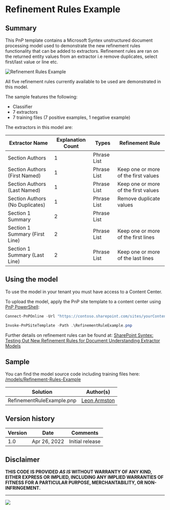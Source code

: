 # Refinement Rules Example

## Summary

This PnP template contains a Microsoft Syntex unstructured document processing model used to demonstrate the new refinement rules functionality that can be added to extractors.
Refinement rules are ran on the returned entity values from an extractor i.e remove duplicates, select first/last value or line etc.

![Refinement Rules Example](assets/training-file-example.png)

All five refinement rules currently available to be used are demonstrated in this model.

The sample features the following:

- Classifier
- 7 extractors
- 7 training files (7 positive examples, 1 negative example)

The extractors in this model are:

Extractor Name|Explanation Count|Types|Refinement Rule
--------------|-----------------|-----------------|-----------------
Section Authors|1|Phrase List| 
Section Authors (First Named)|1|Phrase List| Keep one or more of the first values
Section Authors (Last Named)|1|Phrase List| Keep one or more of the first values
Section Authors (No Duplicates)|1|Phrase List| Remove duplicate values
Section 1 Summary|2|Phrase List|
Section 1 Summary (First Line)|2|Phrase List| Keep one or more of the first lines
Section 1 Summary (Last Line)|2|Phrase List| Keep one or more of the last lines

## Using the model

To use the model in your tenant you must have access to a Content Center.

To upload the model, apply the PnP site template to a content center using [PnP PowerShell](https://pnp.github.io/powershell/):

```powershell
Connect-PnPOnline -Url "https://contoso.sharepoint.com/sites/yourContentCenter"

Invoke-PnPSiteTemplate -Path .\RefinementRuleExample.pnp
```

Further details on refinement rules can be found at: [SharePoint Syntex: Testing Out New Refinement Rules for Document Understanding Extractor Models](https://www.leonarmston.com/2022/04/sharepoint-syntex-testing-out-new-refinement-rules-for-document-understanding-extractor-models/)

## Sample

You can find the model source code including training files here: [/models/Refinement-Rules-Example](https://github.com/pnp/syntex-samples/tree/main/models/Refinement-Rules-Example)

Solution|Author(s)
--------|---------
RefinementRuleExample.pnp | [Leon Armston](https://github.com/LeonArmston)

## Version history

Version|Date|Comments
-------|----|--------
1.0|Apr 26, 2022 |Initial release

## Disclaimer

**THIS CODE IS PROVIDED *AS IS* WITHOUT WARRANTY OF ANY KIND, EITHER EXPRESS OR IMPLIED, INCLUDING ANY IMPLIED WARRANTIES OF FITNESS FOR A PARTICULAR PURPOSE, MERCHANTABILITY, OR NON-INFRINGEMENT.**

---
<img src="https://pnptelemetry.azurewebsites.net/syntex-samples/models/Refinement-Rules-Example" />
